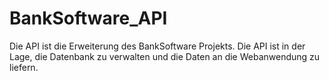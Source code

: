 # BankSoftware_API

Die API ist die Erweiterung des BankSoftware Projekts. Die API ist in der Lage, die Datenbank zu verwalten und die Daten an die Webanwendung zu liefern.